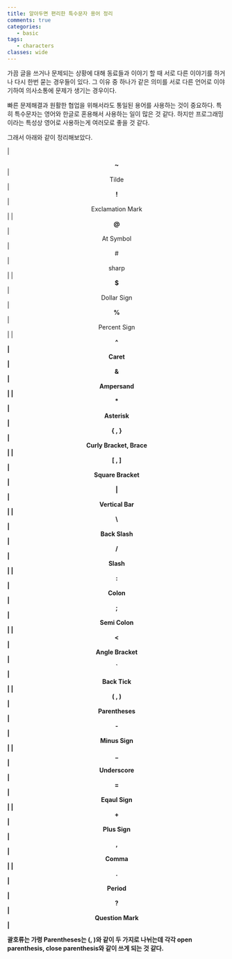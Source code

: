 ```yaml
---
title: 알아두면 편리한 특수문자 용어 정리
comments: true
categories:
   - basic
tags:
   - characters
classes: wide
---
```


가끔 글을 쓰거나 문제되는 상황에 대해 동료들과 이야기 할 때 서로 다른 이야기를 하거나 다시 한번 묻는 경우들이 있다. 그 이유 중 하나가 같은 의미를 서로 다른 언어로 이야기하여 의사소통에 문제가 생기는 경우이다. 

빠른 문제해결과 원활한 협업을 위해서라도 통일된 용어를 사용하는 것이 중요하다. 특히 특수문자는 영어와 한글로 혼용해서 사용하는 일이 많은 것 같다. 하지만 프로그래밍이라는 특성상 영어로 사용하는게 여러모로 좋을 것 같다. 

그래서 아래와 같이 정리해보았다. 

| <center><strong>~</strong></center>     |     <center>Tilde</center>      | <center><strong>!</strong></center>     | <center>Exclamation Mark</center>     |
| <center><strong>@</strong></center>     |   <center>At Symbol</center>   | <center><stong>#</strong></center>     | <center>sharp</center>                |
| <center><strong>$</strong></center>     |  <center>Dollar Sign</center>   | <center><strong>%</strong></center>     | <center>Percent Sign</center>         |
| <center><strong>^<strong></center>     |     <center>Caret</center>      | <center><strong>&</strong></center>     | <center>Ampersand</center>            |
| <center><strong>*</strong></center>     |    <center>Asterisk</center>    | <center><strong>{ , }</strong></center> | <center>Curly Bracket, Brace</center> |
| <center><strong>[ , ]</strong></center> | <center>Square Bracket</center> | <center><strong>|</strong></center>    | <center>Vertical Bar</center>         |
| <center><strong>\\</strong></center>    |   <center>Back Slash</center>   | <center><strong>/</strong></center>     | <center>Slash</center>                |
| <center><strong>:</strong></center>     |     <center>Colon</center>      | <center><strong>;</strong></center>     | <center>Semi Colon</center>           |
| <center><</center>     | <center>Angle Bracket</center>  | <center><strong>\`</strong></center>     | <center>Back Tick</center>            |
| <center><strong>( , )</strong></center> |  <center>Parentheses</center>   | <center><strong>-</strong></center>     | <center>Minus Sign</center>           |
| <center><strong>\_</strong></center>     |   <center>Underscore</center>   | <center><strong>=</strong></center>     | <center>Eqaul Sign</center>           |
| <center><strong>+</strong></center>     |   <center>Plus Sign</center>    | <center><strong>,</strong></center>     | <center>Comma</center>                |
| <center><strong>.</strong></center>     |     <center>Period</center>     | <center><strong>?</strong></center>     | <center>Question Mark</center>        |

괄호류는 가령 Parentheses는 (, )와 같이 두 가지로 나뉘는데 각각 open parenthesis, close parenthesis와 같이 쓰게 되는 것 같다.

